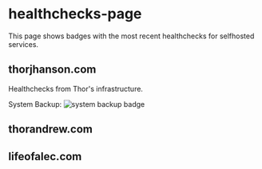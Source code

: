 # healthchecks-page

This page shows badges with the most recent healthchecks for selfhosted services.

## thorjhanson.com

Healthchecks from Thor's infrastructure.

System Backup: ![system backup badge](https://healthchecks.io/badge/a8f7959b-8e3c-4998-8a60-cdadc7/1l03Zu7P-2/ThorBackups.svg)

## thorandrew.com

## lifeofalec.com
